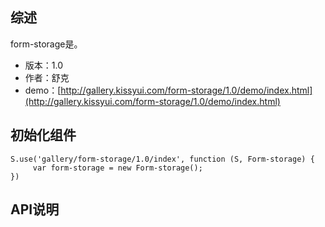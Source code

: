 ## 综述

form-storage是。

* 版本：1.0
* 作者：舒克
* demo：[http://gallery.kissyui.com/form-storage/1.0/demo/index.html](http://gallery.kissyui.com/form-storage/1.0/demo/index.html)

## 初始化组件

    S.use('gallery/form-storage/1.0/index', function (S, Form-storage) {
         var form-storage = new Form-storage();
    })

## API说明
